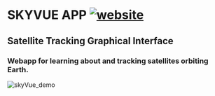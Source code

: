 # SKYVUE APP <a href="https://skyvue.space">![website](https://img.shields.io/badge/https://skyvue.space-blue)</a>

## Satellite Tracking Graphical Interface

### Webapp for learning about and tracking satellites orbiting Earth.
  
![skyVue_demo](https://github.com/skyvue-satellite-tracking/skyvue-App/assets/104923248/fd9dfed4-d313-4d78-a260-2ca58cb31b39)
